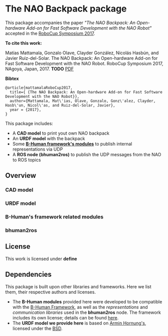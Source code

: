 # The NAO Backpack package

This package accompanies the paper _"The NAO Backpack: An Open-hardware Add-on for Fast Software Development with the NAO Robot"_ accepted in the [RoboCup Symposium 2017](https://www.robocup2017.org/).

**To cite this work:**

Matías Mattamala, Gonzalo Olave, Clayder González, Nicolás Hasbún, and Javier Ruiz-del-Solar. The NAO Backpack: An Open-hardware Add-on for Fast Software Development with the NAO Robot. RoboCup Symposium 2017, NAgoya, Japan, 2017. **TODO** [PDF](https://github.com/uchile-robotics/nao-backpack)

**Bibtex**

    @article{mattamalaRoboCup2017,
      title={ {The NAO Backpack: An Open-hardware Add-on for Fast Software Development with the NAO Robot}},
      author={Mattamala, Mat\'ias, Olave, Gonzalo, Gonz\'alez, Clayder, Hasb\'un, Nicol\'as, and Ruiz-del-Solar, Javier},
      year = {2017},
    }
    
This package includes:

- A **CAD model** to print yout own NAO backpack
- An **URDF model** with the backpack
- Some [**B-Human framework's modules**](https://github.com/bhuman/BHumanCodeRelease) to publish internal representations via UDP
- A **ROS node (bhuman2ros)** to publish the UDP messages from the NAO to ROS topics

## Overview
### CAD model

### URDF model

### B-Human's framework related modules

### bhuman2ros

## License
This work is licensed under **define**

## Dependencies
This package is built upon other libraries and frameworks. Here we list them, their respective authors and licenses.

* The **B-Human modules** provided here were developed to be compatible with the [B-Human Framework](https://github.com/bhuman/BHumanCodeRelease), as well as the _representations_ and _communication libraries_ used in the **bhuman2ros** node. The framework includes its own license; details can be found [here](https://github.com/bhuman/BHumanCodeRelease/blob/master/License.txt).
* The **URDF model we provide here** is based on [Armin Hornung's](http://wiki.ros.org/nao_robot), licensed under the [BSD](https://github.com/ros-naoqi/nao_robot/blob/master/LICENSE.txt).





